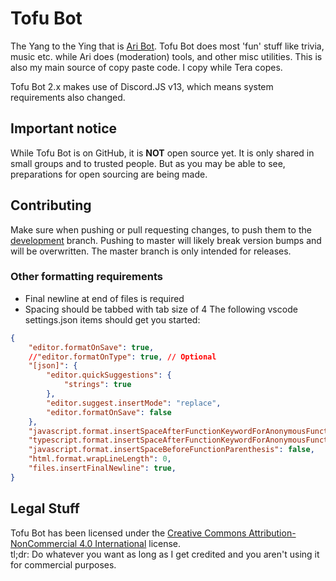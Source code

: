 # Tofu Bot
The Yang to the Ying that is [Ari Bot](https://github.com/TeraBaito/jaidens-discord-utilities).
Tofu Bot does most 'fun' stuff like trivia, music etc. while Ari does (moderation) tools, and other misc utilities. This is also my main source of copy paste code. I copy while Tera copes.

Tofu Bot 2.x makes use of Discord.JS v13, which means system requirements also changed. 
    
## Important notice
While Tofu Bot is on GitHub, it is **NOT** open source yet. It is only shared in small groups and to trusted people. But as you may be able to see, preparations for open sourcing are being made.

## Contributing
Make sure when pushing or pull requesting changes, to push them to the [development](https://github.com/MaxTechnics/Tofu-Bot/tree/development) branch. Pushing to master will likely break version bumps and will be overwritten. The master branch is only intended for releases.

### Other formatting requirements
- Final newline at end of files is required
- Spacing should be tabbed with tab size of 4
The following vscode settings.json items should get you started:
```json
{
    "editor.formatOnSave": true,
    //"editor.formatOnType": true, // Optional
    "[json]": {
        "editor.quickSuggestions": {
            "strings": true
        },
        "editor.suggest.insertMode": "replace",
        "editor.formatOnSave": false
    },
    "javascript.format.insertSpaceAfterFunctionKeywordForAnonymousFunctions": false,
    "typescript.format.insertSpaceAfterFunctionKeywordForAnonymousFunctions": false,
    "javascript.format.insertSpaceBeforeFunctionParenthesis": false,
    "html.format.wrapLineLength": 0,
    "files.insertFinalNewline": true,
}
```

## Legal Stuff
Tofu Bot has been licensed under the [Creative Commons Attribution-NonCommercial 4.0 International](https://creativecommons.org/licenses/by-nc/4.0/legalcode) license.  
tl;dr: Do whatever you want as long as I get credited and you aren't using it for commercial purposes.
